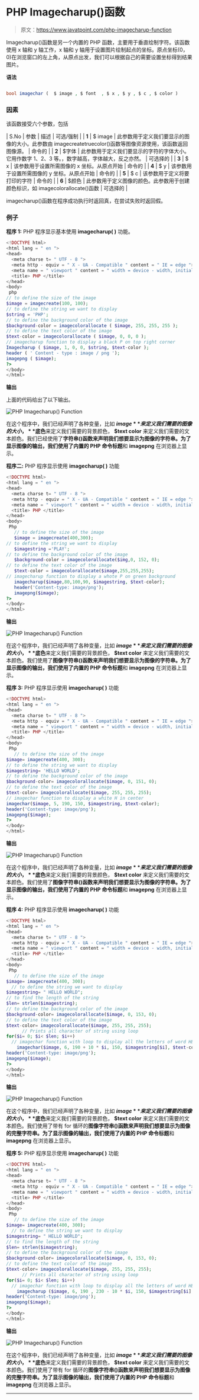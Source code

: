 # PHP Imagecharup()函数

> 原文：<https://www.javatpoint.com/php-imagecharup-function>

Imagecharup()函数是另一个内置的 PHP 函数，主要用于垂直绘制字符。该函数使用 x 轴和 y 轴工作，x 轴和 y 轴用于设置图片绘制起点的坐标。原点坐标(0，0)在浏览窗口的左上角，从原点出发，我们可以根据自己的需要设置坐标得到结果图片。

**语法**

```php

bool imagechar (  $ image , $ font  , $ x , $ y , $ c , $ color )

```

### 因素

该函数接受六个参数，包括

| S.No | 参数 | 描述 | 可选/强制 |
| **1** | $ image | 此参数用于定义我们要显示的图像的大小。此参数由 imagecreatetruecolor()函数等图像资源使用，该函数返回图像源。 | 命令的 |
| **2** | $字体 | 此参数用于定义我们要显示的字符的字体大小。它用作数字 1、2、3 等。，数字越高，字体越大，反之亦然。 | 可选择的 |
| **3** | $ x | 该参数用于设置所需图像的 x 坐标。从原点开始 | 命令的 |
| **4** | $ y | 该参数用于设置所需图像的 y 坐标。从原点开始 | 命令的 |
| **5** | $ c | 该参数用于定义将要打印的字符 | 命令的 |
| **6** | $颜色 | 此参数用于定义图像的颜色。此参数用于创建颜色标识，如 imagecolorallocate()函数 | 可选择的 |

imagecharup()函数在程序成功执行时返回真，在尝试失败时返回假。

### 例子

**程序 1:** PHP 程序显示基本使用 **imagecharup( )** 功能。

```php
<!DOCTYPE html>
<html lang = " en ">
<head>
  <meta charse t= " UTF - 8 ">
  <meta http - equiv = " X - UA - Compatible " content = " IE = edge ">
  <meta name = " viewport " content = " width = device - width, initial - scale = 1 .0">
  <title> PHP </title>
</head>
<body>
 php
// to define the size of the image
$image = imagecreate(100, 100);
// to define the string we want to display
$string = 'PHP';
// to define the background color of the image
$background-color = imagecolorallocate ( $image, 255, 255, 255 );
// to define the text color of the image
$text-color = imagecolorallocate ( $image, 0, 0, 0 );
// imagecharup function to display a black P on top right corner
Imagecharup ( $image, 1, 0, 0, $string, $text-color );
header ( ' Content - type : image / png ');
imagepng ( $image);  
?>
</body>
</html>

```

**输出**

上面的代码给出了以下输出。

![PHP Imagecharup() Function](img/f1405122ac3d39cf62b3474d9d2dd694.png)

在这个程序中，我们已经声明了各种变量，比如 **$image** 来定义我们需要的图像的大小，**$底色**来定义我们需要的背景颜色， **$text color** 来定义我们需要的文本颜色。我们已经使用了**字符串()**函数来声明我们想要显示为图像的字符串。为了显示图像的输出，我们使用了内置的 PHP 命令**标题**和 **imagepng** 在浏览器上显示。

**程序二:** PHP 程序显示使用 **imagecharup( )** 功能

```php
<!DOCTYPE html>
<html lang = " en ">
<head>
  <meta charse t= " UTF - 8 ">
  <meta http - equiv = " X - UA - Compatible " content = " IE = edge ">
  <meta name = " viewport " content = " width = device - width, initial - scale = 1 .0">
  <title> PHP </title>
</head>
<body>
 Php
   // to define the size of the image
   $image = imagecreate(400,300);
// to define the string we want to display
   $imagestring ='PLAY';
// to define the background color of the image
   $background-color = imagecolorallocate($img,0, 152, 0);
// to define the text color of the image
   $text-color = imagecolorallocate($image,255,255,255);
// imagecharup function to display a whote P on green background
   imagecharup($image,80,100,90, $imagestring, $text-color);
   header('Content-type: image/png');
   imagepng($image);
?>
</body>
</html>

```

**输出**

![PHP Imagecharup() Function](img/41090084ac7ee5ed1b4ceae64bf76a1b.png)

在这个程序中，我们已经声明了各种变量，比如 **$image** 来定义我们需要的图像的大小，**$底色**来定义我们需要的背景颜色， **$text color** 来定义我们需要的文本颜色。我们使用了**图像字符串()**函数来声明我们想要显示为图像的字符串。为了显示图像的输出，我们使用了内置的 PHP 命令**标题**和 **imagepng** 在浏览器上显示。

**程序 3:** PHP 程序显示使用 **imagecharup( )** 功能

```php
<!DOCTYPE html>
<html lang = " en ">
<head>
  <meta charse t= " UTF - 8 ">
  <meta http - equiv = " X - UA - Compatible " content = " IE = edge ">
  <meta name = " viewport " content = " width = device - width, initial - scale = 1 .0">
  <title> PHP </title>
</head>
<body>
 Php
   // to define the size of the image
$image= imagecreate(400, 300);
// to define the string we want to display
$imagestring= 'HELLO WORLD';  
// to define the background color of the image
$background-color= imagecolorallocate($image, 0, 151, 0); 
// to define the text color of the image
$text-color= imagecolorallocate($image, 255, 255, 255);
// imagechar function to display a white H in center
imagechar($image, 5, 190, 150, $imagestring, $text-color);
header('Content-type: image/png');
imagepng($image);
?>
</body>
</html>

```

**输出**

![PHP Imagecharup() Function](img/91fb9ead0386decf3a6327944a4d0bc5.png)

在这个程序中，我们已经声明了各种变量，比如 **$image** 来定义我们需要的图像的大小，**$底色**来定义我们需要的背景颜色， **$text color** 来定义我们需要的文本颜色。我们使用了**图像字符串()**函数来声明我们想要显示为图像的字符串。为了显示图像的输出，我们使用了内置的 PHP 命令**标题**和 **imagepng** 在浏览器上显示。

**程序 4:** PHP 程序显示使用 **imagecharup( )** 功能

```php
<!DOCTYPE html>
<html lang = " en ">
<head>
  <meta charse t= " UTF - 8 ">
  <meta http - equiv = " X - UA - Compatible " content = " IE = edge ">
  <meta name = " viewport " content = " width = device - width, initial - scale = 1 .0">
  <title> PHP </title>
</head>
<body>
 Php
   // to define the size of the image
$image= imagecreate(400, 300);
  // to define the string we want to display
$imagestring= " HELLO WORLD"; 
// to find the length of the string
$len= strlen($imagestring); 
// to define the background color of the image
$background-color= imagecolorallocate($image, 0, 153, 0);  
// to define the text color of the image
$text-color= imagecolorallocate($image, 255, 255, 255);
      // Prints all character of string using loop
for($i= 0; $i< $len; $i++)
  // imagechar function with loop to display all the letters of word HELLO WORLD in center
    imagechar($image, 6, 190 + 10 * $i, 150, $imagestring[$i], $text-color); 
header('Content-type: image/png');
imagepng($image);
?>
</body>
</html>

```

**输出**

![PHP Imagecharup() Function](img/11361041face77624c200165a34c3258.png)

在这个程序中，我们已经声明了各种变量，比如 **$image** 来定义我们需要的图像的大小，**$底色**来定义我们需要的背景颜色， **$text color** 来定义我们需要的文本颜色。我们使用了带有 for 循环的**图像字符串()**函数来声明我们想要显示为图像的完整字符串。为了显示图像的输出，我们使用了内置的 PHP 命令**标题**和 **imagepng** 在浏览器上显示。

**程序 5:** PHP 程序显示使用 **imagecharup( )** 功能

```php
<!DOCTYPE html>
<html lang = " en ">
<head>
  <meta charse t= " UTF - 8 ">
  <meta http - equiv = " X - UA - Compatible " content = " IE = edge ">
  <meta name = " viewport " content = " width = device - width, initial - scale = 1 .0">
  <title> PHP </title>
</head>
<body>
 Php
   // to define the size of the image
$image= imagecreate(400, 300);
  // to define the string we want to display
$imagestring= " HELLO WORLD";  
// to find the length of the string
$len= strlen($imagestring);  
// to define the background color of the image
$background-color= imagecolorallocate($image, 0, 153, 0);  
// to define the text color of the image
$text-color= imagecolorallocate($image, 255, 255, 255);
      // Prints all character of string using loop
for($i= 0; $i< $len; $i++)
  // imagechar function with loop to display all the letters of word HELLO WORLD in center
    imagecharup ($image, 6, 190 , 230 - 10 * $i, 150, $imagestring[$i], $text-color); 
header('Content-type: image/png');
imagepng($image);
?>
</body>
</html>

```

**输出**

![PHP Imagecharup() Function](img/ac0d0d67969cc70f032420f002cf7880.png)

在这个程序中，我们已经声明了各种变量，比如 **$image** 来定义我们需要的图像的大小，**$底色**来定义我们需要的背景颜色， **$text color** 来定义我们需要的文本颜色。我们使用了带有 for 循环的**图像字符串()**函数来声明我们想要显示为图像的完整字符串。为了显示图像的输出，我们使用了内置的 PHP 命令**标题**和 **imagepng** 在浏览器上显示。

* * *